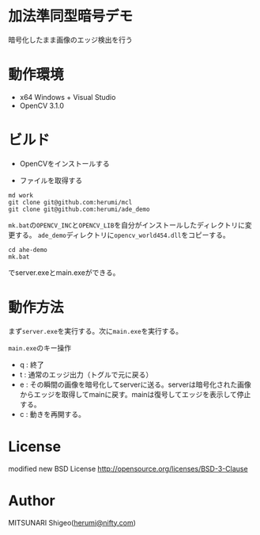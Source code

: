 # 加法準同型暗号デモ
暗号化したまま画像のエッジ検出を行う

# 動作環境
* x64 Windows + Visual Studio
* OpenCV 3.1.0

# ビルド

* OpenCVをインストールする

* ファイルを取得する
```
md work
git clone git@github.com:herumi/mcl
git clone git@github.com:herumi/ade_demo
```

`mk.bat`の`OPENCV_INC`と`OPENCV_LIB`を自分がインストールしたディレクトリに変更する。
`ade_demo`ディレクトリに`opencv_world454.dll`をコピーする。

```
cd ahe-demo
mk.bat
```
でserver.exeとmain.exeができる。

# 動作方法

まず`server.exe`を実行する。次に`main.exe`を実行する。

`main.exe`のキー操作
* q : 終了
* t : 通常のエッジ出力（トグルで元に戻る）
* e : その瞬間の画像を暗号化してserverに送る。serverは暗号化された画像からエッジを取得してmainに戻す。mainは復号してエッジを表示して停止する。
* c : 動きを再開する。


# License

modified new BSD License
http://opensource.org/licenses/BSD-3-Clause

# Author

MITSUNARI Shigeo(herumi@nifty.com)
